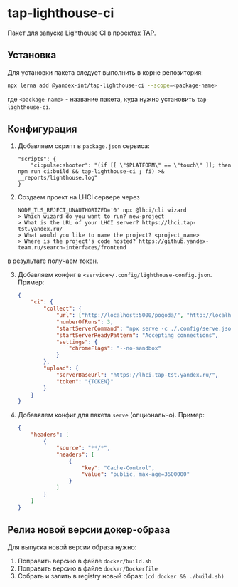 # tap-lighthouse-ci

Пакет для запуска Lighthouse CI в проектах [TAP](https://abc.yandex-team.ru/services/turboappplatform/).

## Установка

Для установки пакета следует выполнить в корне репозитория:

```bash
npx lerna add @yandex-int/tap-lighthouse-ci --scope=<package-name>
```

где `<package-name>` - название пакета, куда нужно установить `tap-lighthouse-ci`.

## Конфигурация

1. Добавляем скрипт в `package.json` сервиса:

    ```
    "scripts": {
        "ci:pulse:shooter": "(if [[ \"$PLATFORM\" == \"touch\" ]]; then npm run ci:build && tap-lighthouse-ci ; fi) >& __reports/lighthouse.log"
    }
    ```

2. Создаем проект на LHCI сервере через
 
    ```
    NODE_TLS_REJECT_UNAUTHORIZED='0' npx @lhci/cli wizard
    > Which wizard do you want to run? new-project
    > What is the URL of your LHCI server? https://lhci.tap-tst.yandex.ru/
    > What would you like to name the project? <project_name>
    > Where is the project's code hosted? https://github.yandex-team.ru/search-interfaces/frontend
   ```
    
в результате получаем токен.

3. Добавляем конфиг в `<service>/.config/lighthouse-config.json`. Пример:

    ```json
    {
        "ci": {
            "collect": {
                "url": ["http://localhost:5000/pogoda/", "http://localhost:5000/pogoda/details/tomorrow"],
                "numberOfRuns": 3,
                "startServerCommand": "npx serve -c ./.config/serve.json -s build",
                "startServerReadyPattern": "Accepting connections",
                "settings": {
                    "chromeFlags": "--no-sandbox"
                }
            },
            "upload": {
                "serverBaseUrl": "https://lhci.tap-tst.yandex.ru/",
                "token": "{TOKEN}"
            }
        }
    }
    ```

4. Добавялем конфиг для пакета `serve` (опционально). Пример:
    ```json
    {
        "headers": [
            {
                "source": "**/*",
                "headers": [
                    {
                        "key": "Cache-Control",
                        "value": "public, max-age=3600000"
                    }
                ]
            }
        ]
    }
    ```

## Релиз новой версии докер-образа

Для выпуска новой версии образа нужно:

1. Поправить версию в файле `docker/build.sh`
2. Поправить версию в файле `docker/Dockerfile`
3. Собрать и залить в registry новый образ: `(cd docker && ./build.sh)`
